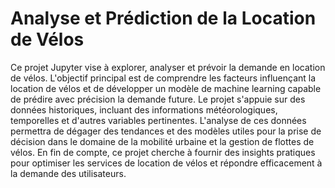 # Analyse et Prédiction de la Location de Vélos

Ce projet Jupyter vise à explorer, analyser et prévoir la demande en location de vélos. L'objectif principal est de comprendre les facteurs influençant la location de vélos et de développer un modèle de machine learning capable de prédire avec précision la demande future. Le projet s'appuie sur des données historiques, incluant des informations météorologiques, temporelles et d'autres variables pertinentes. L'analyse de ces données permettra de dégager des tendances et des modèles utiles pour la prise de décision dans le domaine de la mobilité urbaine et la gestion de flottes de vélos. En fin de compte, ce projet cherche à fournir des insights pratiques pour optimiser les services de location de vélos et répondre efficacement à la demande des utilisateurs.